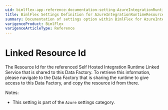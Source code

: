```yaml
---
uid: bimlflex-app-reference-documentation-setting-AzureIntegrationRuntimeResourceId
title: BimlFlex Settings Definition for AzureIntegrationRuntimeResourceId
summary: Documentation of settings option within BimlFlex for AzureIntegrationRuntimeResourceId
varigenceProduct: BimlFlex
varigenceArticleType: Reference
---
```


# Linked Resource Id

The Resource Id for the referenced Self Hosted Integration Runtime Linked Service that is shared to this Data Factory. To retrieve this information, please navigate to the Data Factory that is sharing the runtime to give access to this Data Factory, and copy the resource id from there.

Notes:

* This setting is part of the `Azure` settings category.
